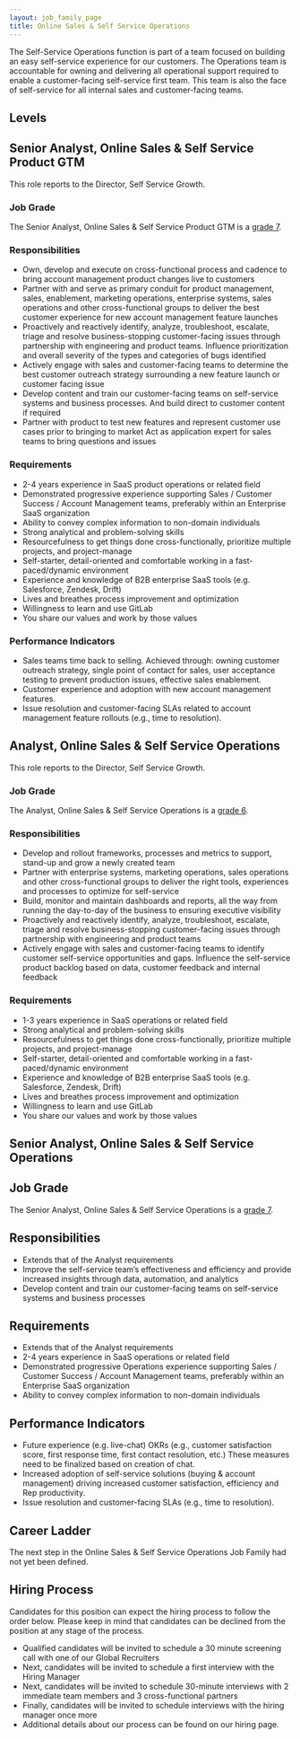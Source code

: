 ```yaml
---
layout: job_family_page
title: Online Sales & Self Service Operations
---
```


The Self-Service Operations function is part of a team focused on building an easy self-service experience for our customers. The Operations team is accountable for owning and delivering all operational support required to enable a customer-facing self-service first team. This team is also the face of self-service for all internal sales and customer-facing teams.

## Levels

## Senior Analyst, Online Sales & Self Service Product GTM

This role reports to the Director, Self Service Growth.

### Job Grade

The Senior Analyst, Online Sales & Self Service Product GTM is a [grade 7](https://about.gitlab.com/handbook/total-rewards/compensation/compensation-calculator/#gitlab-job-grades).

### Responsibilities

- Own, develop and execute on cross-functional process and cadence to bring account management product changes live to customers
- Partner with and serve as primary conduit for product management, sales, enablement, marketing operations, enterprise systems, sales operations and other cross-functional groups to deliver the best customer experience for new account management feature launches
- Proactively and reactively identify, analyze, troubleshoot, escalate, triage and resolve business-stopping customer-facing issues through partnership with engineering and product teams. Influence prioritization and overall severity of the types and categories of bugs identified
- Actively engage with sales and customer-facing teams to determine the best customer outreach strategy surrounding a new feature launch or customer facing issue
- Develop content and train our customer-facing teams on self-service systems and business processes. And build direct to customer content if required
- Partner with product to test new features and represent customer use cases prior to bringing to market
Act as application expert for sales teams to bring questions and issues

### Requirements

- 2-4 years experience in SaaS product operations or related field
- Demonstrated progressive experience supporting Sales / Customer Success / Account Management teams, preferably within an Enterprise SaaS organization
- Ability to convey complex information to non-domain individuals
- Strong analytical and problem-solving skills
- Resourcefulness to get things done cross-functionally, prioritize multiple projects, and project-manage
- Self-starter, detail-oriented and comfortable working in a fast-paced/dynamic environment
- Experience and knowledge of B2B enterprise SaaS tools (e.g. Salesforce, Zendesk, Drift)
- Lives and breathes process improvement and optimization
- Willingness to learn and use GitLab
- You share our values and work by those values

### Performance Indicators

- Sales teams time back to selling.  Achieved through: owning customer outreach strategy, single point of contact for sales, user acceptance testing to prevent production issues, effective sales enablement.
- Customer experience and adoption with new account management features.
- Issue resolution and customer-facing SLAs related to account management feature rollouts (e.g., time to resolution).

## Analyst, Online Sales & Self Service Operations

This role reports to the Director, Self Service Growth.

### Job Grade

The Analyst, Online Sales & Self Service Operations is a [grade 6](https://about.gitlab.com/handbook/total-rewards/compensation/compensation-calculator/#gitlab-job-grades).

### Responsibilities

- Develop and rollout frameworks, processes and metrics to support, stand-up and grow a newly created team
- Partner with enterprise systems, marketing operations, sales operations and other cross-functional groups to deliver the right tools, experiences and processes to optimize for self-service
- Build, monitor and maintain dashboards and reports, all the way from running the day-to-day of the business to ensuring executive visibility
- Proactively and reactively identify, analyze, troubleshoot, escalate, triage and resolve business-stopping customer-facing issues through partnership with engineering and product teams
- Actively engage with sales and customer-facing teams to identify customer self-service opportunities and gaps. Influence the self-service product backlog based on data, customer feedback and internal feedback

### Requirements

- 1-3 years experience in SaaS operations or related field
- Strong analytical and problem-solving skills
- Resourcefulness to get things done cross-functionally, prioritize multiple projects, and project-manage
- Self-starter, detail-oriented and comfortable working in a fast-paced/dynamic environment
- Experience and knowledge of B2B enterprise SaaS tools (e.g. Salesforce, Zendesk, Drift)
- Lives and breathes process improvement and optimization
- Willingness to learn and use GitLab
- You share our values and work by those values


## Senior Analyst, Online Sales & Self Service Operations

## Job Grade

The Senior Analyst, Online Sales & Self Service Operations is a [grade 7](https://about.gitlab.com/handbook/total-rewards/compensation/compensation-calculator/#gitlab-job-grades).

## Responsibilities

- Extends that of the Analyst requirements
- Improve the self-service team’s effectiveness and efficiency and provide increased insights through data, automation, and analytics
- Develop content and train our customer-facing teams on self-service systems and business processes

## Requirements

- Extends that of the Analyst requirements
- 2-4 years experience in SaaS operations or related field
- Demonstrated progressive Operations experience supporting Sales / Customer Success / Account Management teams, preferably within an Enterprise SaaS organization
- Ability to convey complex information to non-domain individuals

## Performance Indicators

- Future experience (e.g. live-chat) OKRs (e.g., customer satisfaction score, first response time, first contact resolution, etc.) These measures need to be finalized based on creation of chat.
- Increased adoption of self-service solutions (buying & account management) driving increased customer satisfaction, efficiency and Rep productivity.
- Issue resolution and customer-facing SLAs (e.g., time to resolution).

## Career Ladder

The next step in the Online Sales & Self Service Operations Job Family had not yet been defined.

## Hiring Process

Candidates for this position can expect the hiring process to follow the order below. Please keep in mind that candidates can be declined from the position at any stage of the process.
- Qualified candidates will be invited to schedule a 30 minute screening call with one of our Global Recruiters
- Next, candidates will be invited to schedule a first interview with the Hiring Manager
- Next, candidates will be invited to schedule 30-minute interviews with 2 immediate team members and 3 cross-functional partners
- Finally, candidates will be invited to schedule interviews with the hiring manager once more
- Additional details about our process can be found on our hiring page.
